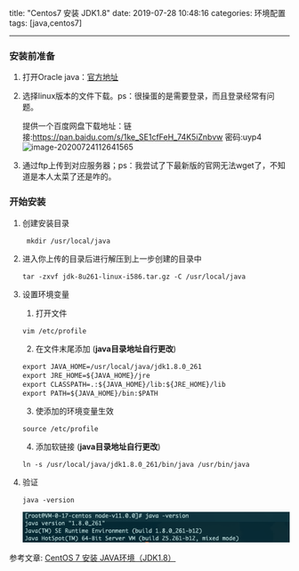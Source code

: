 title: "Centos7 安装 JDK1.8"
date: 2019-07-28 10:48:16
categories: 环境配置
tags: [java,centos7]

---

### 安装前准备

1. 打开Oracle java：[官方地址](https://www.oracle.com/java/technologies/javase/javase-jdk8-downloads.html)

2. 选择linux版本的文件下载。ps：很操蛋的是需要登录，而且登录经常有问题。

   提供一个百度网盘下载地址：链接:https://pan.baidu.com/s/1ke_SE1cfFeH_74K5iZnbvw  密码:uyp4![image-20200724112641565](/Users/wangwei/Desktop/blog/centos环境搭建/images/image-20200724112641565.png)

3. 通过ftp上传到对应服务器；ps：我尝试了下最新版的官网无法wget了，不知道是本人太菜了还是咋的。

###  开始安装

1. 创建安装目录

   ```shell mkdir /usr/local/java
    mkdir /usr/local/java
   ```

2. 进入你上传的目录后进行解压到上一步创建的目录中

   ```shell
   tar -zxvf jdk-8u261-linux-i586.tar.gz -C /usr/local/java
   ```

3. 设置环境变量

   1. 打开文件

   ```shell
   vim /etc/profile
   ```

   2. 在文件末尾添加 (**java目录地址自行更改**)

   ``` shell 
   export JAVA_HOME=/usr/local/java/jdk1.8.0_261
   export JRE_HOME=${JAVA_HOME}/jre
   export CLASSPATH=.:${JAVA_HOME}/lib:${JRE_HOME}/lib
   export PATH=${JAVA_HOME}/bin:$PATH
   ```

   3. 使添加的环境变量生效

   ```shell
   source /etc/profile
   ```

   4. 添加软链接 (**java目录地址自行更改**)

   ``` shell
   ln -s /usr/local/java/jdk1.8.0_261/bin/java /usr/bin/java
   ```

4. 验证

   ```shell
   java -version
   ```

   ![image-20200724113920750](images/image-20200724113920750.png)

参考文章: [CentOS 7 安装 JAVA环境（JDK1.8）](https://www.cnblogs.com/stulzq/p/9286878.html)

